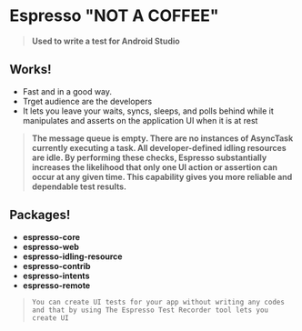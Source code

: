 # Espresso "NOT A COFFEE"

>**Used to write a test for Android Studio**

## Works!

* Fast and in a good way.
* Trget audience are the developers
* It lets you leave your waits, syncs, sleeps, and polls behind while it manipulates and asserts on the application UI when it is at rest

>**The message queue is empty. There are no instances of AsyncTask currently executing a task. All developer-defined idling resources are idle. By performing these checks, Espresso substantially increases the likelihood that only one UI action or assertion can occur at any given time. This capability gives you more reliable and dependable test results.**

## Packages!

* **espresso-core** 
* **espresso-web** 
* **espresso-idling-resource** 
* **espresso-contrib** 
* **espresso-intents**
* **espresso-remote**

>`You can create UI tests for your app without writing any codes and that by using The Espresso Test Recorder tool lets you create UI`




